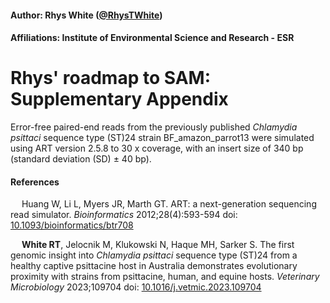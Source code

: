 #### Author: Rhys White ([@RhysTWhite](https://twitter.com/RhysTWhite))
#### Affiliations: Institute of Environmental Science and Research - ESR

# Rhys' roadmap to SAM: Supplementary Appendix

Error-free paired-end reads from the previously published _Chlamydia psittaci_ sequence type (ST)24 strain BF_amazon_parrot13 were simulated using ART version 2.5.8 to 30 x coverage, with an insert size of 340 bp (standard deviation (SD) ± 40 bp). 

#### References

&emsp; Huang W, Li L, Myers JR, Marth GT. ART: a next-generation sequencing read simulator. *Bioinformatics* 2012;28(4):593-594 doi: [10.1093/bioinformatics/btr708](https://doi.org/10.1093/bioinformatics/btr708)

&emsp; **White RT**, Jelocnik M, Klukowski N, Haque MH, Sarker S. The first genomic insight into *Chlamydia psittaci* sequence type (ST)24 from a healthy captive psittacine host in Australia demonstrates evolutionary proximity with strains from psittacine, human, and equine hosts. *Veterinary Microbiology* 2023;109704 doi: [10.1016/j.vetmic.2023.109704](https://doi.org/10.1016/j.vetmic.2023.109704)
